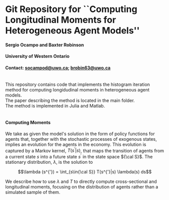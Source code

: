 # Git Repository for ``Computing Longitudinal Moments for Heterogeneous Agent Models''
#### **Sergio Ocampo and Baxter Robinson**

#### **University of Western Ontario**

#### **Contact:** socampod@uwo.ca; brobin63@uwo.ca

<br/>
This repository contains code that implements the histogram iteration method for computing longidudinal moments in heterogeneous agent models.<br/>
The paper describing the method is located in the main folder.<br/>
The method is implemented in Julia and Matlab.<br/>
<br/>

#### **Computing Moments**

We take as given the model's solution in the form of policy functions for agents that, together with the stochastic processes of exogenous states, implies an evolution for the agents in the economy. 
This evolution is captured by a Markov kernel, 
$T\left(s^{'} |s\right)$, that maps the transition of agents from a current state $s$ into a future state $s^{'}$ in the state space ${\cal S}$.
The stationary distribution, $\lambda$, is the solution to<br/>

$$\lambda (s^{'}) = \int_{s\in{\cal S}} T(s^{'}|s) \lambda(s) ds$$

We describe how to use $\lambda$ and $T$ to directly compute cross-sectional and longitudinal moments, focusing on the distribution of agents rather than a simulated sample of them. 

